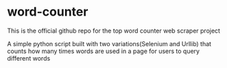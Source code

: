 # word-counter
This is the official github repo for the top word counter web scraper project

A simple python script built with two variations(Selenium and Urllib) that counts how many times words are used in a page for users to query different words
